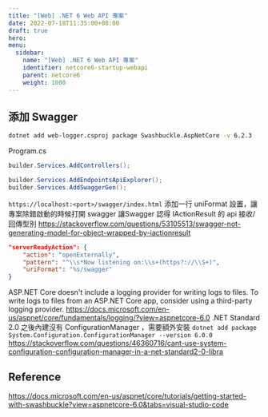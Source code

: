 ```yaml
---
title: "[Web] .NET 6 Web API 專案"
date: 2022-07-18T11:35:00+08:00
draft: true
hero: 
menu:
  sidebar:
    name: "[Web] .NET 6 Web API 專案"
    identifier: netcore6-startup-webapi
    parent: netcore6
    weight: 1000
---
```

## 添加 Swagger
```bash
dotnet add web-logger.csproj package Swashbuckle.AspNetCore -v 6.2.3
```
Program.cs
```c#
builder.Services.AddControllers();

builder.Services.AddEndpointsApiExplorer();
builder.Services.AddSwaggerGen();
```
`https://localhost:<port>/swagger/index.html`
添加一行 uniFormat 設置，讓專案除錯啟動的時候打開 swagger
讓Swagger 認得 IActionResult 的 api 接收/回傳型別
https://stackoverflow.com/questions/53105513/swagger-not-generating-model-for-object-wrapped-by-iactionresult
```json
"serverReadyAction": {
    "action": "openExternally",
    "pattern": "^\\s*Now listening on:\\s+(https?://\\S+)",
    "uriFormat": "%s/swagger"
}
```
ASP.NET Core doesn't include a logging provider for writing logs to files. To write logs to files from an ASP.NET Core app, consider using a third-party logging provider.
https://docs.microsoft.com/en-us/aspnet/core/fundamentals/logging/?view=aspnetcore-6.0
.NET Standard 2.0 之後內建沒有 ConfigurationManager ，需要額外安裝
`dotnet add package System.Configuration.ConfigurationManager --version 6.0.0`
https://stackoverflow.com/questions/46360716/cant-use-system-configuration-configuration-manager-in-a-net-standard2-0-libra
## Reference
https://docs.microsoft.com/en-us/aspnet/core/tutorials/getting-started-with-swashbuckle?view=aspnetcore-6.0&tabs=visual-studio-code